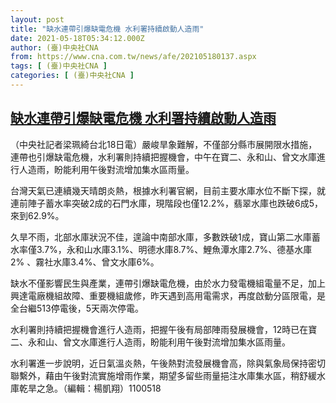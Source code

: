 ```yaml
---
layout: post
title: "缺水連帶引爆缺電危機 水利署持續啟動人造雨"
date: 2021-05-18T05:34:12.000Z
author: (臺)中央社CNA
from: https://www.cna.com.tw/news/afe/202105180137.aspx
tags: [ (臺)中央社CNA ]
categories: [ (臺)中央社CNA ]
---
```

<!--1621316052000-->
[缺水連帶引爆缺電危機 水利署持續啟動人造雨](https://www.cna.com.tw/news/afe/202105180137.aspx)
------

<div>
<div></div><div class="paragraph"><p>（中央社記者梁珮綺台北18日電）嚴峻旱象難解，不僅部分縣市展開限水措施，連帶也引爆缺電危機，水利署則持續把握機會，中午在寶二、永和山、曾文水庫進行人造雨，盼能利用午後對流增加集水區雨量。</p><p>台灣天氣已連續幾天晴朗炎熱，根據水利署官網，目前主要水庫水位不斷下探，就連前陣子蓄水率突破2成的石門水庫，現階段也僅12.2%，翡翠水庫也跌破6成5，來到62.9%。</p><p>久旱不雨，北部水庫狀況不佳，遑論中南部水庫，多數跌破1成，寶山第二水庫蓄水率僅3.7%，永和山水庫3.1%、明德水庫8.7%、鯉魚潭水庫2.7%、德基水庫2% 、霧社水庫3.4%、曾文水庫6%。</p><p>缺水不僅影響民生與產業，連帶引爆缺電危機，由於水力發電機組電量不足，加上興達電廠機組故障、重要機組歲修，昨天遇到高用電需求，再度啟動分區限電，是全台繼513停電後，5天兩次停電。</p><p>水利署則持續把握機會進行人造雨，把握午後有局部陣雨發展機會，12時已在寶二、永和山、曾文水庫進行人造雨，盼能利用午後對流增加集水區雨量。</p><p>水利署進一步說明，近日氣溫炎熱，午後熱對流發展機會高，除與氣象局保持密切聯繫外，藉由午後對流實施增雨作業，期望多留些雨量挹注水庫集水區，稍舒緩水庫乾旱之急。（編輯：楊凱翔）1100518</p></div>
</div>
